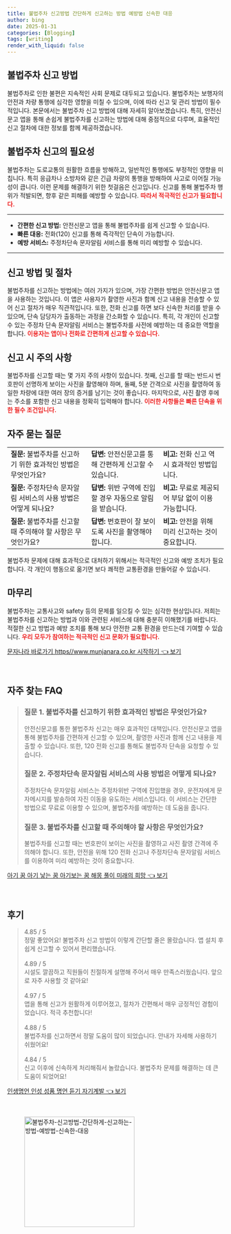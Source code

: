 ```yaml
---
title: 불법주차 신고방법 간단하게 신고하는 방법 예방법 신속한 대응
author: bing
date: 2025-01-31
categories: [Blogging]
tags: [writing]
render_with_liquid: false
---
```



<h2 id='불법주차 신고 방법'>불법주차 신고 방법</h2>

<p>불법주차로 인한 불편은 지속적인 사회 문제로 대두되고 있습니다. 불법주차는 보행자의 안전과 차량 통행에 심각한 영향을 미칠 수 있으며, 이에 따라 신고 및 관리 방법이 필수적입니다. 본문에서는 불법주차 신고 방법에 대해 자세히 알아보겠습니다. 특히, 안전신문고 앱을 통해 손쉽게 불법주차를 신고하는 방법에 대해 중점적으로 다루며, 효율적인 신고 절차에 대한 정보를 함께 제공하겠습니다.</p>

<h2 id='불법주차 신고의 필요성'>불법주차 신고의 필요성</h2>

<p>불법주차는 도로교통의 원활한 흐름을 방해하고, 일반적인 통행에도 부정적인 영향을 미칩니다. 특히 응급차나 소방차와 같은 긴급 차량의 통행을 방해하여 사고로 이어질 가능성이 큽니다. 이런 문제를 해결하기 위한 첫걸음은 신고입니다. 신고를 통해 불법주차 행위가 적발되면, 향후 같은 피해를 예방할 수 있습니다. <b><span style="color: #ee2323;">따라서 적극적인 신고가 필요합니다.</span></b></p>

<hr />

<ul>
    <li><b>간편한 신고 방법:</b> 안전신문고 앱을 통해 불법주차를 쉽게 신고할 수 있습니다.</li>
    <li><b>빠른 대응:</b> 전화(120) 신고를 통해 즉각적인 단속이 가능합니다.</li>
    <li><b>예방 서비스:</b> 주정차단속 문자알림 서비스를 통해 미리 예방할 수 있습니다.</li>
</ul>

<hr />

<h2 id='신고 방법 및 절차'>신고 방법 및 절차</h2>

<p>불법주차를 신고하는 방법에는 여러 가지가 있으며, 가장 간편한 방법은 안전신문고 앱을 사용하는 것입니다. 이 앱은 사용자가 촬영한 사진과 함께 신고 내용을 전송할 수 있어 신고 절차가 매우 직관적입니다. 또한, 전화 신고를 하면 보다 신속한 처리를 받을 수 있으며, 단속 담당자가 출동하는 과정을 간소화할 수 있습니다. 특히, 각 개인이 신고할 수 있는 주정차 단속 문자알림 서비스는 불법주차를 사전에 예방하는 데 중요한 역할을 합니다. <b><span style="color: #ee2323;">이용자는 앱이나 전화로 간편하게 신고할 수 있습니다.</span></b></p>

<h2 id='신고 시 주의 사항'>신고 시 주의 사항</h2>

<p>불법주차를 신고할 때는 몇 가지 주의 사항이 있습니다. 첫째, 신고를 할 때는 반드시 번호판이 선명하게 보이는 사진을 촬영해야 하며, 둘째, 5분 간격으로 사진을 촬영하여 동일한 차량에 대한 여러 장의 증거를 남기는 것이 좋습니다. 마지막으로, 사진 촬영 후에는 주소를 포함한 신고 내용을 정확히 입력해야 합니다. <b><span style="color: #ee2323;">이러한 사항들은 빠른 단속을 위한 필수 조건입니다.</span></b></p>

<h2 id='자주 묻는 질문'>자주 묻는 질문</h2>

<table>
    <tr>
        <td><b>질문:</b> 불법주차를 신고하기 위한 효과적인 방법은 무엇인가요?</td>
        <td><b>답변:</b> 안전신문고를 통해 간편하게 신고할 수 있습니다.</td>
        <td><b>비고:</b> 전화 신고 역시 효과적인 방법입니다.</td>
    </tr>
    <tr>
        <td><b>질문:</b> 주정차단속 문자알림 서비스의 사용 방법은 어떻게 되나요?</td>
        <td><b>답변:</b> 위반 구역에 진입할 경우 자동으로 알림을 받습니다.</td>
        <td><b>비고:</b> 무료로 제공되어 부담 없이 이용 가능합니다.</td>
    </tr>
    <tr>
        <td><b>질문:</b> 불법주차를 신고할 때 주의해야 할 사항은 무엇인가요?</td>
        <td><b>답변:</b> 번호판이 잘 보이도록 사진을 촬영해야 합니다.</td>
        <td><b>비고:</b> 안전을 위해 미리 신고하는 것이 중요합니다.</td>
    </tr>
</table>

<p>불법주차 문제에 대해 효과적으로 대처하기 위해서는 적극적인 신고와 예방 조치가 필요합니다. 각 개인이 행동으로 옮기면 보다 쾌적한 교통환경을 만들어갈 수 있습니다.</p>

<h2 id='마무리'>마무리</h2>

<p>불법주차는 교통사고와 safety 등의 문제를 일으킬 수 있는 심각한 현상입니다. 저희는 불법주차를 신고하는 방법과 이와 관련된 서비스에 대해 충분히 이해했기를 바랍니다. 적절한 신고 방법과 예방 조치를 통해 보다 안전한 교통 환경을 만드는데 기여할 수 있습니다. <b><span style="color: #ee2323;">우리 모두가 참여하는 적극적인 신고 문화가 필요합니다.</span></b></p>


<p><a class="click-button" title="문자나라 바로가기 https//www.munjanara.co.kr 시작하기" href="https://24nara.github.io/posts/%EB%AC%B8%EC%9E%90%EB%82%98%EB%9D%BC-%EB%B0%94%EB%A1%9C%EA%B0%80%EA%B8%B0-httpswww.munjanara.co.kr-%EC%8B%9C%EC%9E%91%ED%95%98%EA%B8%B0/" rel="dofollow">문자나라 바로가기 https//www.munjanara.co.kr 시작하기 👈 보기</a></p><br>
<h2 id='자주_찾는_FAQ'>자주 찾는 FAQ</h2>
<div itemscope="" itemtype="https://schema.org/FAQPage"> 
<blockquote> 
<div itemscope="" itemprop="mainEntity" itemtype="https://schema.org/Question"> 
<h3 itemprop="name">질문 1. 불법주차를 신고하기 위한 효과적인 방법은 무엇인가요?</h3> 
<div itemscope="" itemprop="acceptedAnswer" itemtype="https://schema.org/Answer"> 
<span itemprop="text"> 
<p>안전신문고를 통한 불법주차 신고는 매우 효과적인 대책입니다. 안전신문고 앱을 통해 불법주차를 간편하게 신고할 수 있으며, 촬영한 사진과 함께 신고 내용을 제출할 수 있습니다. 또한, 120 전화 신고를 통해도 불법주차 단속을 요청할 수 있습니다.</p> 
</span> 
</div> 
</div> 

<div itemscope="" itemprop="mainEntity" itemtype="https://schema.org/Question"> 
<h3 itemprop="name">질문 2. 주정차단속 문자알림 서비스의 사용 방법은 어떻게 되나요?</h3> 
<div itemscope="" itemprop="acceptedAnswer" itemtype="https://schema.org/Answer"> 
<span itemprop="text"> 
<p>주정차단속 문자알림 서비스는 주정차위반 구역에 진입했을 경우, 운전자에게 문자메시지를 발송하여 자진 이동을 유도하는 서비스입니다. 이 서비스는 간단한 방법으로 무료로 이용할 수 있으며, 불법주차를 예방하는 데 도움을 줍니다.</p> 
</span> 
</div> 
</div> 

<div itemscope="" itemprop="mainEntity" itemtype="https://schema.org/Question"> 
<h3 itemprop="name">질문 3. 불법주차를 신고할 때 주의해야 할 사항은 무엇인가요?</h3> 
<div itemscope="" itemprop="acceptedAnswer" itemtype="https://schema.org/Answer"> 
<span itemprop="text"> 
<p>불법주차를 신고할 때는 번호판이 보이는 사진을 촬영하고 사진 촬영 간격에 주의해야 합니다. 또한, 안전을 위해 120 전화 신고나 주정차단속 문자알림 서비스를 이용하여 미리 예방하는 것이 중요합니다.</p> 
</span> 
</div> 
</div> 
</blockquote> 
</div>
<p><a class="click-button" title="아기 꿈 아기 낳는 꿈 아기보는 꿈 해몽 풀이 미래의 희망" href="https://24nara.github.io/posts/%EC%95%84%EA%B8%B0-%EA%BF%88-%EC%95%84%EA%B8%B0-%EB%82%B3%EB%8A%94-%EA%BF%88-%EC%95%84%EA%B8%B0%EB%B3%B4%EB%8A%94-%EA%BF%88-%ED%95%B4%EB%AA%BD-%ED%92%80%EC%9D%B4-%EB%AF%B8%EB%9E%98%EC%9D%98-%ED%9D%AC%EB%A7%9D/" rel="dofollow">아기 꿈 아기 낳는 꿈 아기보는 꿈 해몽 풀이 미래의 희망 👈 보기</a></p><br>
<h2 id='후기'>후기</h2>
<div itemscope itemtype="https://schema.org/Product">
  <blockquote>
  <div itemprop="review" itemscope itemtype="https://schema.org/Review">
      <div itemprop="reviewRating" itemscope itemtype="https://schema.org/Rating"> <span itemprop="ratingValue">4.85</span> / <span itemprop="bestRating">5</span> </div>
      <span itemprop="reviewBody">정말 좋았어요! 불법주차 신고 방법이 이렇게 간단할 줄은 몰랐습니다. 앱 설치 후 쉽게 신고할 수 있어서 편리했습니다.</span>
  </div>
  <br>
  <div itemprop="review" itemscope itemtype="https://schema.org/Review">
      <div itemprop="reviewRating" itemscope itemtype="https://schema.org/Rating"> <span itemprop="ratingValue">4.89</span> / <span itemprop="bestRating">5</span> </div>
      <span itemprop="reviewBody">시설도 깔끔하고 직원들이 친절하게 설명해 주어서 매우 만족스러웠습니다. 앞으로 자주 사용할 것 같아요!</span>
  </div>
  <br>
  <div itemprop="review" itemscope itemtype="https://schema.org/Review">
      <div itemprop="reviewRating" itemscope itemtype="https://schema.org/Rating"> <span itemprop="ratingValue">4.97</span> / <span itemprop="bestRating">5</span> </div>
      <span itemprop="reviewBody">앱을 통해 신고가 원활하게 이루어졌고, 절차가 간편해서 매우 긍정적인 경험이었습니다. 적극 추천합니다!</span>
  </div>
  <br>
  <div itemprop="review" itemscope itemtype="https://schema.org/Review">
      <div itemprop="reviewRating" itemscope itemtype="https://schema.org/Rating"> <span itemprop="ratingValue">4.88</span> / <span itemprop="bestRating">5</span> </div>
      <span itemprop="reviewBody">불법주차를 신고하면서 정말 도움이 많이 되었습니다. 안내가 자세해 사용하기 쉬웠어요!</span>
  </div>
  <br>
  <div itemprop="review" itemscope itemtype="https://schema.org/Review">
      <div itemprop="reviewRating" itemscope itemtype="https://schema.org/Rating"> <span itemprop="ratingValue">4.84</span> / <span itemprop="bestRating">5</span> </div>
      <span itemprop="reviewBody">신고 이후에 신속하게 처리해줘서 놀랐습니다. 불법주차 문제를 해결하는 데 큰 도움이 되었어요!</span>
  </div>
  </blockquote>
</div>
<p><a class="click-button" title="인생명언 인성 성품 명언 듣기 자기계발" href="https://24nara.github.io/posts/%EC%9D%B8%EC%83%9D%EB%AA%85%EC%96%B8-%EC%9D%B8%EC%84%B1-%EC%84%B1%ED%92%88-%EB%AA%85%EC%96%B8-%EB%93%A3%EA%B8%B0-%EC%9E%90%EA%B8%B0%EA%B3%84%EB%B0%9C/" rel="dofollow">인생명언 인성 성품 명언 듣기 자기계발 👈 보기</a></p><br>
<figure class="image"><img src="https://24nara.github.io/assets/img/thumbnail/불법주차-신고방법-간단하게-신고하는-방법-예방법-신속한-대응.webp" alt="불법주차-신고방법-간단하게-신고하는-방법-예방법-신속한-대응" width="256" height="256"></figure>